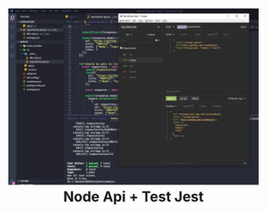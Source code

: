 <h1 align="center">
    <img alt="NodeApi" src="https://github.com/RicardoBastos/Bootcamp2020/blob/master/nodejs/NodeCap2.JPG" />
    <br>
    Node Api + Test Jest
</h1>
